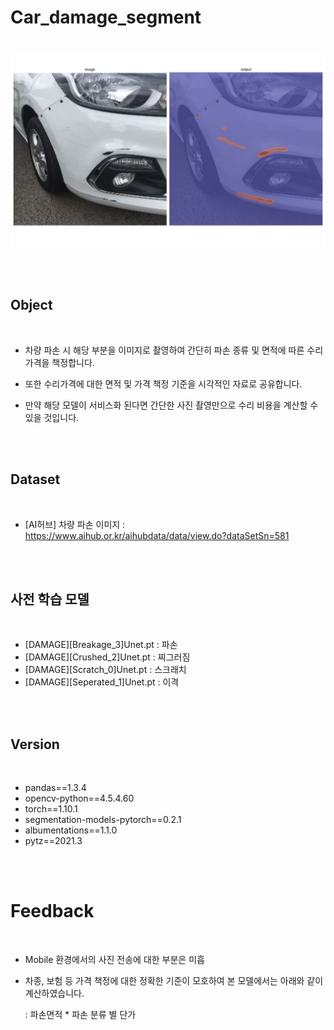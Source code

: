 # Car_damage_segment

<br/>

<img src="test_result_folder/img_result.jpg">

<br/><br/>

## Object

<br/>

- 차량 파손 시 해당 부분을 이미지로 촬영하여 간단히 파손 종류 및 면적에 따른 수리가격을 책정합니다.

- 또한 수리가격에 대한 면적 및 가격 책정 기준을 시각적인 자료로 공유합니다.

- 만약 해당 모델이 서비스화 된다면 간단한 사진 촬영만으로 수리 비용을 계산할 수 있을 것입니다. 

<br/><br/>

## Dataset

<br/>

- [AI허브] 차량 파손 이미지 : https://www.aihub.or.kr/aihubdata/data/view.do?dataSetSn=581

<br/><br/>

## 사전 학습 모델

<br/>

- [DAMAGE][Breakage_3]Unet.pt : 파손
- [DAMAGE][Crushed_2]Unet.pt : 찌그러짐
- [DAMAGE][Scratch_0]Unet.pt : 스크래치
- [DAMAGE][Seperated_1]Unet.pt : 이격

<br/><br/>

## Version

<br/>

- pandas==1.3.4
- opencv-python==4.5.4.60
- torch==1.10.1
- segmentation-models-pytorch==0.2.1
- albumentations==1.1.0
- pytz==2021.3

<br/><br/>

# Feedback

<br/>

- Mobile 환경에서의 사진 전송에 대한 부분은 미흡
  
- 차종, 보험 등 가격 책정에 대한 정확한 기준이 모호하여 본 모델에서는 아래와 같이 계산하였습니다.

   : 파손면적 * 파손 분류 별 단가

